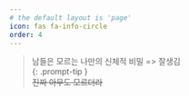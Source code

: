 ```yaml
---
# the default layout is 'page'
icon: fas fa-info-circle
order: 4
---
```


> 남들은 모르는 나만의 신체적 비밀 => 잘생김   
{: .prompt-tip }   
~~진짜 아무도 모르더라~~   

